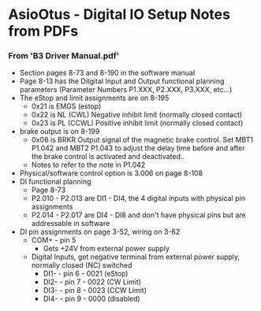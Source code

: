 # AsioOtus - Digital IO Setup Notes from PDFs

<h3>From 'B3 Driver Manual.pdf'</h3>

- Section pages 8-73 and 8-190 in the software manual
- Page 8-13 has the Ditgital Input and Output functional planning parameters (Parameter Numbers P1.XXX, P2.XXX, P3.XXX, etc...)
- The eStop and limit assignments are on 8-195
	- 0x21 is EMGS (estop)
	- 0x22 is NL (CWL) Negative inhibit limit (normally closed contact)
	- 0x23 is PL (CCWL) Positive inhibit limit (normally closed contact)
- brake output is on 8-199
	- 0x08 is BRKR Output signal of the magnetic brake control. Set MBT1 P1.042 and MBT2 P1.043 to adjust the delay time before and after the brake control is activated and deactivated..
	- Notes to refer to the note in P1.042
- Physical/software control option is 3.006 on page 8-108
- DI functional planning
	- Page 8-73
	- P2.010 - P2.013 are DI1 - DI4, the 4 digital inputs with physical pin assignments
	- P2.014 - P2.017 are DI4 - DI8 and don't have physical pins but are addressable in software
- DI pin assignments on page 3-52, wiring on 3-62
	- COM+ - pin 5
		- Gets +24V from external power supply
	- Digital Inputs, get negative terminal from external power supply, normally closed (NC) switched
		- DI1- - pin 6 - 0021 (eStop)
		- DI2- - pin 7 - 0022 (CW Limit)
		- DI3- - pin 8 - 0023 (CCW Limit)
		- DI4- - pin 9 - 0000 (disabled)
